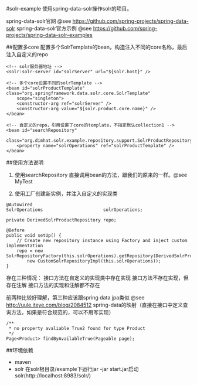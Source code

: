 #solr-example
使用spring-data-solr操作solr的项目。

spring-data-solr官网
@see https://github.com/spring-projects/spring-data-solr
spring-data-solr官方示例
@see https://github.com/spring-projects/spring-data-solr-examples

##配置多core
配置多个SolrTemplate的bean，构造注入不同的core名称，最后注入自定义的repo
```
<!-- solr服务器地址 -->
<solr:solr-server id="solrServer" url="${solr.host}" />

<!-- 多个core设置不同的solrTemplate -->
<bean id="solrProductTemplate" class="org.springframework.data.solr.core.SolrTemplate"
	scope="singleton">
	<constructor-arg ref="solrServer" />
	<constructor-arg value="${solr.product.core.name}" />
</bean>

<!-- 自定义的repo，引用设置了core的template，不指定默认collection1 -->
<bean id="searchRepository"
	class="org.dimhat.solr.example.repository.support.SolrProductRepository">
	<property name="solrOperations" ref="solrProductTemplate" />
</bean>
```

##使用方法说明
1. 使用searchRepository
直接调用bean的方法，跟我们的原来的一样。@see MyTest

2. 使用工厂创建新实例，并注入自定义的实现类
```
@Autowired
SolrOperations                       solrOperations;

private DerivedSolrProductRepository repo;

@Before
public void setUp() {
    // Create new repository instance using Factory and inject custom implementation
    repo = new SolrRepositoryFactory(this.solrOperations).getRepository(DerivedSolrProductRepository.class,
        new CustomSolrRepositoryImpl(this.solrOperations));
}
```

存在三种情况：
接口方法在自定义的实现类中存在实现
接口方法不存在实现，但存在注解
接口方法的实现和注解都不存在

前两种比较好理解，第三种应该跟spring data jpa类似 @see http://uule.iteye.com/blog/2084512
spring-data的映射（直接在接口中定义查询方法，如果是符合规范的，可以不用写实现）

```
/**
 * no property avaliable True2 found for type Product
 */
Page<Product> findByAvailableTrue(Pageable page);
```

##环境依赖
* maven
* solr 在solr根目录/example下运行jar -jar start.jar启动solr(http://localhost:8983/solr/)
